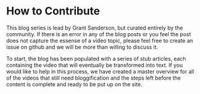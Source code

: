 # How to Contribute

This blog series is lead by Grant Sanderson, but curated entirely by the community.
If there is an error in any of the blog posts or you feel the post does not capture the essense of a video topic, please feel free to create an issue on github and we will be more than willing to discuss it.

To start, the blog has been populated with a series of stub articles, each containing the video that will eventually be transformed into text.
If you would like to help in this process, we have created a master overview for all of the videos that still need bloggification and the steps left before the content is complete and ready to be put up on the site.
